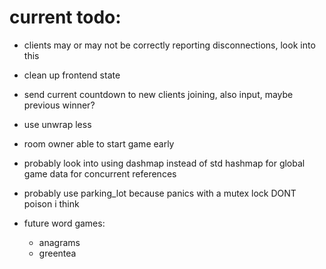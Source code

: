 # current todo:

-   clients may or may not be correctly reporting disconnections, look into this

-   clean up frontend state

-   send current countdown to new clients joining, also input, maybe previous winner?

-   use unwrap less

-   room owner able to start game early

-   probably look into using dashmap instead of std hashmap for global game data for concurrent references

-   probably use parking_lot because panics with a mutex lock DONT poison i think

-   future word games:
    -   anagrams
    -   greentea
